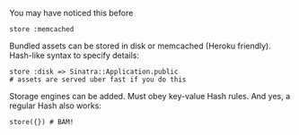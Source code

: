 You may have noticed this before

    store :memcached
    
Bundled assets can be stored in disk or memcached (Heroku friendly). Hash-like syntax to specify details:

    store :disk => Sinatra::Application.public
    # assets are served uber fast if you do this
    
Storage engines can be added. Must obey key-value Hash rules. And yes, a regular Hash also works:

    store({}) # BAM!